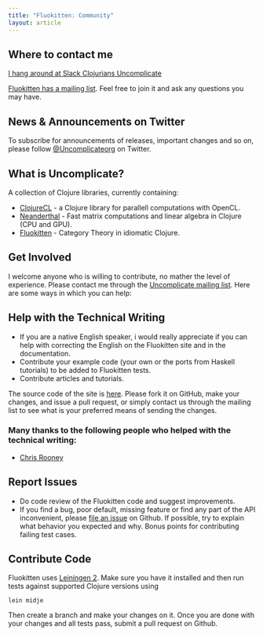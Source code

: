 ```yaml
---
title: "Fluokitten: Community"
layout: article
---
```


## Where to contact me

[I hang around at Slack Clojurians Uncomplicate](https://clojurians.slack.com/messages/uncomplicate/details/)

[Fluokitten has a mailing list](https://groups.google.com/forum/#!forum/uncomplicate). Feel free to join it and ask any questions you may have.

## News & Announcements on Twitter

To subscribe for announcements of releases, important changes and so on, please follow [@Uncomplicateorg](https://twitter.com/#!/uncomplicateorg) on Twitter.

## What is Uncomplicate?

A collection of Clojure libraries, currently containing:

* [ClojureCL](https://clojurecl.uncomplicate.org) - a Clojure library for parallell computations with OpenCL.
* [Neanderthal](https://neanderthal.uncomplicate.org) - Fast matrix computations and linear algebra in Clojure (CPU and GPU).
* [Fluokitten](https://fluokitten.uncomplicate.org) - Category Theory in idiomatic Clojure.


## Get Involved

I welcome anyone who is willing to contribute, no mather the level of experience. Please contact me through the [Uncomplicate mailing list](https://groups.google.com/forum/#!forum/uncomplicate).
Here are some ways in which you can help:

## Help with the Technical Writing

* If you are a native English speaker, i would really appreciate if you can help with correcting the English on the Fluokitten site and in the  documentation.
* Contribute your example code (your own or the ports from Haskell tutorials) to be added to Fluokitten tests.
* Contribute articles and tutorials.

The source code of the site is [here](https://github.com/uncomplicate/fluokitten/tree/gh-pages). Please fork it on GitHub, make your changes, and issue a pull request, or simply contact us through the mailing list to see what is your preferred means of sending the changes.

### Many thanks to the following people who helped with the technical writing:
* [Chris Rooney](https://github.com/crooney)

## Report Issues

* Do code review of the Fluokitten code and suggest improvements.
* If you find a bug, poor default, missing feature or find any part of the API inconvenient, please [file an issue](https://github.com/uncomplicate/fluokitten/issues) on Github.
If possible, try to explain what behavior you expected and why. Bonus points for contributing failing test cases.

## Contribute Code

Fluokitten uses [Leiningen 2](https://github.com/technomancy/leiningen/blob/master/doc/TUTORIAL.md). Make sure you have it installed and then run tests against supported Clojure versions using

    lein midje

Then create a branch and make your changes on it. Once you are done with your changes and all tests pass, submit a pull request on Github.
